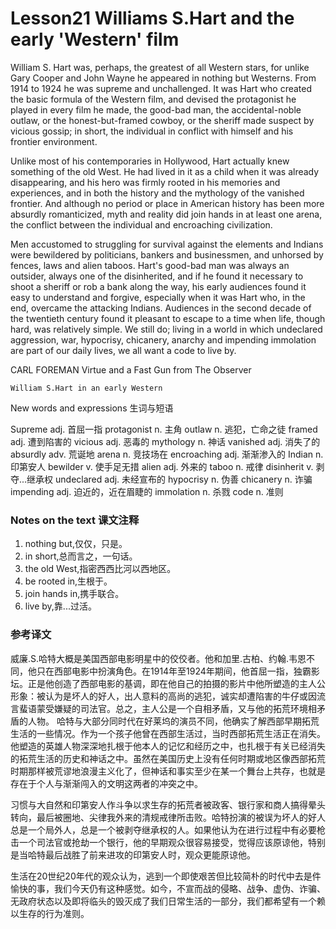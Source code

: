 # Lesson21 Williams S.Hart and the early 'Western' film
William S. Hart was, perhaps, the greatest of all Western stars, for unlike Gary Cooper and John Wayne he appeared in nothing but Westerns. From 1914 to 1924 he was supreme and unchallenged. It was Hart who created the basic formula of the Western film, and devised the protagonist he played in every film he made, the good-bad man, the accidental-noble outlaw, or the honest-but-framed cowboy, or the sheriff made suspect by vicious gossip; in short, the individual in conflict with himself and his frontier environment.

Unlike most of his contemporaries in Hollywood, Hart actually knew something of the old West. He had lived in it as a child when it was already disappearing, and his hero was firmly rooted in his memories and experiences, and in both the history and the mythology of the vanished frontier. And although no period or place in American history has been more absurdly romanticized, myth and reality did join hands in at least one arena, the conflict between the individual and encroaching civilization.

Men accustomed to struggling for survival against the elements and Indians were bewildered by politicians, bankers and businessmen, and unhorsed by fences, laws and alien taboos. Hart's good-bad man was always an outsider, always one of the disinherited, and if he found it necessary to shoot a sheriff or rob a bank along the way, his early audiences found it easy to understand and forgive, especially when it was Hart who, in the end, overcame the attacking Indians. Audiences in the second decade of the twentieth century found it pleasant to escape to a time when life, though hard, was relatively simple. We still do; living in a world in which undeclared aggression, war, hypocrisy, chicanery, anarchy and impending immolation are part of our daily lives, we all want a code to live by.

CARL FOREMAN Virtue and a Fast Gun from The Observer
	
	
	William S.Hart in an early Western

New words and expressions 生词与短语

Supreme adj. 首屈一指
	protagonist n. 主角
	outlaw n. 逃犯，亡命之徒
	framed adj. 遭到陷害的
	vicious adj. 恶毒的
	mythology n. 神话
	vanished adj. 消失了的
	absurdly adv. 荒诞地
	arena n. 竞技场在
	encroaching adj. 渐渐渗入的
	Indian n. 印第安人
	bewilder v. 使手足无措
	alien adj. 外来的
	taboo n. 戒律
	disinherit v. 剥夺...继承权
	undeclared adj. 未经宣布的
	hypocrisy n. 伪善
	chicanery n. 诈骗
	impending adj. 迫近的，近在眉睫的
	immolation n. 杀戮
	code n. 准则

### Notes on the text 课文注释

1. nothing but,仅仅，只是。
2. in short,总而言之，一句话。
3. the old West,指密西西比河以西地区。
4. be rooted in,生根于。
5. join hands in,携手联合。
6. live by,靠...过活。

### 参考译文

威廉.S.哈特大概是美国西部电影明星中的佼佼者。他和加里.古柏、约翰.韦恩不同，他只在西部电影中扮演角色。在1914年至1924年期间，他首屈一指，独霸影坛。正是他创造了西部电影的基调，即在他自己的拍摄的影片中他所塑造的主人公形象：被认为是坏人的好人，出人意料的高尚的逃犯，诚实却遭陷害的牛仔或因流言蜚语蒙受嫌疑的司法官。总之，主人公是一个自相矛盾，又与他的拓荒环境相矛盾的人物。 哈特与大部分同时代在好莱坞的演员不同，他确实了解西部早期拓荒生活的一些情况。作为一个孩子他曾在西部生活过，当时西部拓荒生活正在消失。他塑造的英雄人物深深地扎根于他本人的记忆和经历之中，也扎根于有关已经消失的拓荒生活的历史和神话之中。虽然在美国历史上没有任何时期或地区像西部拓荒时期那样被荒谬地浪漫主义化了，但神话和事实至少在某一个舞台上共存，也就是存在于个人与渐渐闯入的文明这两者的冲突之中。

习惯与大自然和印第安人作斗争以求生存的拓荒者被政客、银行家和商人搞得晕头转向，最后被圈地、尖律我外来的清规戒律所击败。哈特扮演的被误为坏人的好人总是一个局外人，总是一个被剥夺继承权的人。如果他认为在进行过程中有必要枪击一个司法官或抢劫一个银行，他的早期观众很容易接受，觉得应该原谅他，特别是当哈特最后战胜了前来进攻的印第安人时，观众更能原谅他。

生活在20世纪20年代的观众认为，逃到一个即使艰苦但比较简朴的时代中去是件愉快的事，我们今天仍有这种感觉。如今，不宣而战的侵略、战争、虚伪、诈骗、无政府状态以及即将临头的毁灭成了我们日常生活的一部分，我们都希望有一个赖以生存的行为准则。

